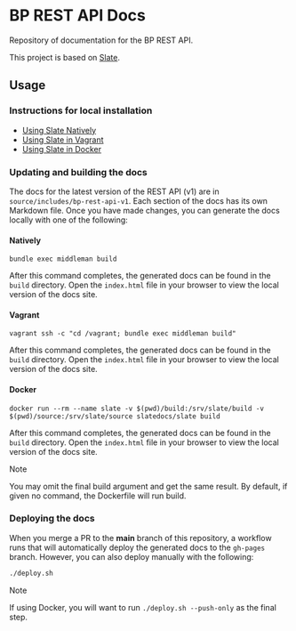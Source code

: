 # BP REST API Docs #

Repository of documentation for the  BP REST API.

This project is based on [Slate](https://github.com/slatedocs/slate).

## Usage ##

### Instructions for local installation

- [Using Slate Natively](https://github.com/slatedocs/slate/wiki/Using-Slate-Natively)
- [Using Slate in Vagrant](https://github.com/slatedocs/slate/wiki/Using-Slate-in-Vagrant)
- [Using Slate in Docker](https://github.com/slatedocs/slate/wiki/Using-Slate-in-Docker)

### Updating and building the docs

The docs for the latest version of the REST API (v1) are in `source/includes/bp-rest-api-v1`. Each section of the docs has its own Markdown file. Once you have made changes, you can generate the docs locally with one of the following:

#### Natively

```
bundle exec middleman build
```
After this command completes, the generated docs can be found in the `build` directory. Open the `index.html` file in your browser to view the local version of the docs site.

#### Vagrant

```
vagrant ssh -c "cd /vagrant; bundle exec middleman build"
```
After this command completes, the generated docs can be found in the `build` directory. Open the `index.html` file in your browser to view the local version of the docs site.

#### Docker

```
docker run --rm --name slate -v $(pwd)/build:/srv/slate/build -v $(pwd)/source:/srv/slate/source slatedocs/slate build
```
After this command completes, the generated docs can be found in the `build` directory. Open the `index.html` file in your browser to view the local version of the docs site.

> [!Note]
> You may omit the final build argument and get the same result. By default, if given no command, the Dockerfile will run build.

### Deploying the docs

When you merge a PR to the **main** branch of this repository, a workflow runs that will automatically deploy the generated docs to the `gh-pages` branch. However, you can also deploy manually with the following:

```bash
./deploy.sh
```

> [!NOTE]
> If using Docker, you will want to run ```./deploy.sh --push-only``` as the final step.
